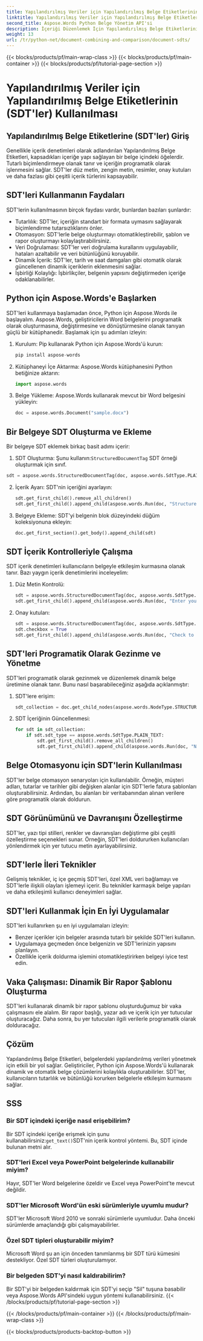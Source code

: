 ```yaml
---
title: Yapılandırılmış Veriler için Yapılandırılmış Belge Etiketlerinin (SDT'ler) Kullanılması
linktitle: Yapılandırılmış Veriler için Yapılandırılmış Belge Etiketlerinin (SDT'ler) Kullanılması
second_title: Aspose.Words Python Belge Yönetim API'si
description: İçeriği Düzenlemek İçin Yapılandırılmış Belge Etiketlerinin (SDT'ler) Gücünü Açın. SDT'leri Uygulamak İçin Aspose.Words for Python'ı Nasıl Kullanacağınızı Öğrenin.
weight: 13
url: /tr/python-net/document-combining-and-comparison/document-sdts/
---
```


{{< blocks/products/pf/main-wrap-class >}}
{{< blocks/products/pf/main-container >}}
{{< blocks/products/pf/tutorial-page-section >}}

# Yapılandırılmış Veriler için Yapılandırılmış Belge Etiketlerinin (SDT'ler) Kullanılması


## Yapılandırılmış Belge Etiketlerine (SDT'ler) Giriş

Genellikle içerik denetimleri olarak adlandırılan Yapılandırılmış Belge Etiketleri, kapsadıkları içeriğe yapı sağlayan bir belge içindeki öğelerdir. Tutarlı biçimlendirmeye olanak tanır ve içeriğin programatik olarak işlenmesini sağlar. SDT'ler düz metin, zengin metin, resimler, onay kutuları ve daha fazlası gibi çeşitli içerik türlerini kapsayabilir.

## SDT'leri Kullanmanın Faydaları

SDT'lerin kullanılmasının birçok faydası vardır, bunlardan bazıları şunlardır:

- Tutarlılık: SDT'ler, içeriğin standart bir formata uymasını sağlayarak biçimlendirme tutarsızlıklarını önler.
- Otomasyon: SDT'lerle belge oluşturmayı otomatikleştirebilir, şablon ve rapor oluşturmayı kolaylaştırabilirsiniz.
- Veri Doğrulaması: SDT'ler veri doğrulama kurallarını uygulayabilir, hataları azaltabilir ve veri bütünlüğünü koruyabilir.
- Dinamik İçerik: SDT'ler, tarih ve saat damgaları gibi otomatik olarak güncellenen dinamik içeriklerin eklenmesini sağlar.
- İşbirliği Kolaylığı: İşbirlikçiler, belgenin yapısını değiştirmeden içeriğe odaklanabilirler.

## Python için Aspose.Words'e Başlarken

SDT'leri kullanmaya başlamadan önce, Python için Aspose.Words ile başlayalım. Aspose.Words, geliştiricilerin Word belgelerini programatik olarak oluşturmasına, değiştirmesine ve dönüştürmesine olanak tanıyan güçlü bir kütüphanedir. Başlamak için şu adımları izleyin:

1. Kurulum: Pip kullanarak Python için Aspose.Words'ü kurun:
   
   ```python
   pip install aspose-words
   ```

2. Kütüphaneyi İçe Aktarma: Aspose.Words kütüphanesini Python betiğinize aktarın:

   ```python
   import aspose.words
   ```

3. Belge Yükleme: Aspose.Words kullanarak mevcut bir Word belgesini yükleyin:

   ```python
   doc = aspose.words.Document("sample.docx")
   ```

## Bir Belgeye SDT Oluşturma ve Ekleme

Bir belgeye SDT eklemek birkaç basit adımı içerir:

1.  SDT Oluşturma: Şunu kullanın:`StructuredDocumentTag` SDT örneği oluşturmak için sınıf.

   ```python
   sdt = aspose.words.StructuredDocumentTag(doc, aspose.words.SdtType.PLAIN_TEXT)
   ```

2. İçerik Ayarı: SDT'nin içeriğini ayarlayın:

   ```python
   sdt.get_first_child().remove_all_children()
   sdt.get_first_child().append_child(aspose.words.Run(doc, "Structured Content"))
   ```

3. Belgeye Ekleme: SDT'yi belgenin blok düzeyindeki düğüm koleksiyonuna ekleyin:

   ```python
   doc.get_first_section().get_body().append_child(sdt)
   ```

## SDT İçerik Kontrolleriyle Çalışma

SDT içerik denetimleri kullanıcıların belgeyle etkileşim kurmasına olanak tanır. Bazı yaygın içerik denetimlerini inceleyelim:

1. Düz Metin Kontrolü:

   ```python
   sdt = aspose.words.StructuredDocumentTag(doc, aspose.words.SdtType.PLAIN_TEXT)
   sdt.get_first_child().append_child(aspose.words.Run(doc, "Enter your name: "))
   ```

2. Onay kutuları:

   ```python
   sdt = aspose.words.StructuredDocumentTag(doc, aspose.words.SdtType.CHECKBOX)
   sdt.checkbox = True
   sdt.get_first_child().append_child(aspose.words.Run(doc, "Check to agree: "))
   ```

## SDT'leri Programatik Olarak Gezinme ve Yönetme

SDT'leri programatik olarak gezinmek ve düzenlemek dinamik belge üretimine olanak tanır. Bunu nasıl başarabileceğiniz aşağıda açıklanmıştır:

1. SDT'lere erişim:

   ```python
   sdt_collection = doc.get_child_nodes(aspose.words.NodeType.STRUCTURED_DOCUMENT_TAG, True)
   ```

2. SDT İçeriğinin Güncellenmesi:

   ```python
   for sdt in sdt_collection:
       if sdt.sdt_type == aspose.words.SdtType.PLAIN_TEXT:
           sdt.get_first_child().remove_all_children()
           sdt.get_first_child().append_child(aspose.words.Run(doc, "New Content"))
   ```

## Belge Otomasyonu için SDT'lerin Kullanılması

SDT'ler belge otomasyon senaryoları için kullanılabilir. Örneğin, müşteri adları, tutarlar ve tarihler gibi değişken alanlar için SDT'lerle fatura şablonları oluşturabilirsiniz. Ardından, bu alanları bir veritabanından alınan verilere göre programatik olarak doldurun.

## SDT Görünümünü ve Davranışını Özelleştirme

SDT'ler, yazı tipi stilleri, renkler ve davranışları değiştirme gibi çeşitli özelleştirme seçenekleri sunar. Örneğin, SDT'leri doldururken kullanıcıları yönlendirmek için yer tutucu metin ayarlayabilirsiniz.

## SDT'lerle İleri Teknikler

Gelişmiş teknikler, iç içe geçmiş SDT'leri, özel XML veri bağlamayı ve SDT'lerle ilişkili olayları işlemeyi içerir. Bu teknikler karmaşık belge yapıları ve daha etkileşimli kullanıcı deneyimleri sağlar.

## SDT'leri Kullanmak İçin En İyi Uygulamalar

SDT'leri kullanırken şu en iyi uygulamaları izleyin:

- Benzer içerikler için belgeler arasında tutarlı bir şekilde SDT'leri kullanın.
- Uygulamaya geçmeden önce belgenizin ve SDT'lerinizin yapısını planlayın.
- Özellikle içerik doldurma işlemini otomatikleştirirken belgeyi iyice test edin.

## Vaka Çalışması: Dinamik Bir Rapor Şablonu Oluşturma

SDT'leri kullanarak dinamik bir rapor şablonu oluşturduğumuz bir vaka çalışmasını ele alalım. Bir rapor başlığı, yazar adı ve içerik için yer tutucular oluşturacağız. Daha sonra, bu yer tutucuları ilgili verilerle programatik olarak dolduracağız.

## Çözüm

Yapılandırılmış Belge Etiketleri, belgelerdeki yapılandırılmış verileri yönetmek için etkili bir yol sağlar. Geliştiriciler, Python için Aspose.Words'ü kullanarak dinamik ve otomatik belge çözümlerini kolaylıkla oluşturabilirler. SDT'ler, kullanıcıların tutarlılık ve bütünlüğü korurken belgelerle etkileşim kurmasını sağlar.

## SSS

### Bir SDT içindeki içeriğe nasıl erişebilirim?

 Bir SDT içindeki içeriğe erişmek için şunu kullanabilirsiniz:`get_text()`SDT'nin içerik kontrol yöntemi. Bu, SDT içinde bulunan metni alır.

### SDT'leri Excel veya PowerPoint belgelerinde kullanabilir miyim?

Hayır, SDT'ler Word belgelerine özeldir ve Excel veya PowerPoint'te mevcut değildir.

### SDT'ler Microsoft Word'ün eski sürümleriyle uyumlu mudur?

SDT'ler Microsoft Word 2010 ve sonraki sürümlerle uyumludur. Daha önceki sürümlerde amaçlandığı gibi çalışmayabilirler.

### Özel SDT tipleri oluşturabilir miyim?

Microsoft Word şu an için önceden tanımlanmış bir SDT türü kümesini destekliyor. Özel SDT türleri oluşturulamıyor.

### Bir belgeden SDT'yi nasıl kaldırabilirim?

Bir SDT'yi bir belgeden kaldırmak için SDT'yi seçip "Sil" tuşuna basabilir veya Aspose.Words API'sindeki uygun yöntemi kullanabilirsiniz.
{{< /blocks/products/pf/tutorial-page-section >}}

{{< /blocks/products/pf/main-container >}}
{{< /blocks/products/pf/main-wrap-class >}}

{{< blocks/products/products-backtop-button >}}
